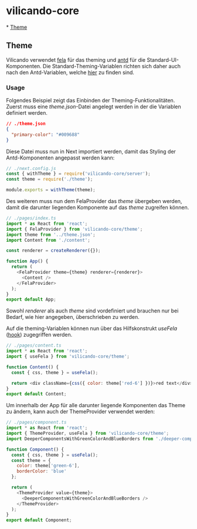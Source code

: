 # vilicando-core

\* [Theme](#theme)

## Theme

Vilicando verwendet [fela](http://fela.js.org) für das theming und [antd](https://ant.design/) für die Standard-UI-Komponenten. Die Standard-Theming-Variablen richten sich daher auch nach den Antd-Variablen, welche [hier](https://github.com/ant-design/ant-design/blob/master/components/style/themes/default.less) zu finden sind.

### Usage

Folgendes Beispiel zeigt das Einbinden der Theming-Funktionalitäten. Zuerst muss eine _theme.json_-Datei angelegt werden in der die Variablen definiert werden.

```json
// ./theme.json
{
  "primary-color": "#009688"
}
```

Diese Datei muss nun in Next importiert werden, damit das Styling der Antd-Komponenten angepasst werden kann:

```javascript
// ./next.config.js
const { withTheme } = require('vilicando-core/server');
const theme = require('./theme');

module.exports = withTheme(theme);
```

Des weiteren muss nun dem FelaProvider das _theme_ übergeben werden, damit die darunter liegenden Komponente auf das _theme_ zugreifen können.

```javascript
// ./pages/index.ts
import * as React from 'react';
import { FelaProvider } from 'vilicando-core/theme';
import theme from '../theme.json';
import Content from './content';

const renderer = createRenderer({});

function App() {
  return (
    <FelaProvider theme={theme} renderer={renderer}>
      <Content />
    </FelaProvider>
  );
}
export default App;
```

Sowohl _renderer_ als auch _theme_ sind vordefiniert und brauchen nur bei Bedarf, wie hier angegeben, überschrieben zu werden.

Auf die theming-Variablen können nun über das Hilfskonstrukt _useFela_ ([hook](https://reactjs.org/docs/hooks-intro.html)) zugegriffen werden.

```javascript
// ./pages/content.ts
import * as React from 'react';
import { useFela } from 'vilicando-core/theme';

function Content() {
  const { css, theme } = useFela();

  return <div className={css({ color: theme['red-6'] })}>red text</div>;
}
export default Content;
```

Um innerhalb der App für alle darunter liegende Komponenten das Theme zu ändern, kann auch der ThemeProvider verwendet werden:

```javascript
// ./pages/component.ts
import * as React from 'react';
import { ThemeProvider, useFela } from 'vilicando-core/theme';
import DeeperComponentsWithGreenColorAndBlueBorders from './deeper-components';

function Component() {
  const { css, theme } = useFela();
  const theme = {
    color: theme['green-6'],
    borderColor: 'blue'
  };

  return (
    <ThemeProvider value={theme}>
      <DeeperComponentsWithGreenColorAndBlueBorders />
    </ThemeProvider>
  );
}
export default Component;
```
